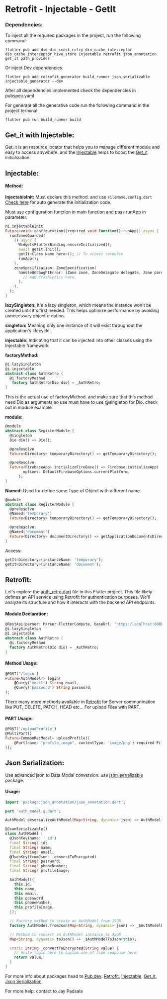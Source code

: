 # Retrofit - Injectable - GetIt

### Dependencies:

To inject all the required packages in the project, run the following command:

```
flutter pub add dio dio_smart_retry dio_cache_interceptor dio_cache_interceptor_hive_store injectable retrofit json_annotation get_it path_provider
```

Or inject Dev dependencies:

```
flutter pub add retrofit_generator build_runner json_serializable injectable_generator --dev
```

After all dependencies implemented check the dependencies in pubspec.yaml

For generate all the generative code run the following command in the project terminal:

```
flutter pub run build_runner build
```

## Get_it with Injectable:

Get_it is an resource locator that helps you to manage different module and easy to access anywhere. and the [Injectable](https://pub.dev/packages/injectable) helps to boost the [Get_it](https://pub.dev/packages/get_it) initialization.

## Injectable:
#### Method:
**InjectableInit:** Must declare this method. and use `FileName.config.dart` [Check here](https://github.com/harshil-kmphitech/flutter_new_structure/blob/Jay-Padsala/lib/app/utils/helpers/injectable/injectable.dart) for auto generate the initialization code.

Must use configuration function in main function and pass runApp in parameter.

``` dart
@i.injectableInit
Future<void> configuration({required void Function() runApp}) async {
  runZonedGuarded(
    () async {
      WidgetsFlutterBinding.ensureInitialized();
      await getIt.init();
      getIt<Class Name here>(); // To access resource
      runApp();
    },
    zoneSpecification: ZoneSpecification(
      handleUncaughtError: (Zone zone, ZoneDelegate delegate, Zone parent, Object error, StackTrace stackTrace) {
        // Add Crashlytics here.
      },
    ),
  );
}
```
**lazySingleton:** It's a lazy singleton, which means the instance won't be created until it's first needed. This helps optimize performance by avoiding unnecessary object creation.

**singleton:** Meaning only one instance of it will exist throughout the application's lifecycle

**injectable:** Indicating that it can be injected into other classes using the Injectable framework

**factoryMethod:**
```dart
@i.lazySingleton
@i.injectable
abstract class AuthRetro {
  @i.factoryMethod
   factory AuthRetro(Dio dio) = _AuthRetro;
}
```

This is the actual use of factoryMethod. and make sure that this method need Dio as arguments so use must have to use @singleton for Dio. check out in module example.

**module:**
```dart
@module
abstract class RegisterModule {
  @singleton
  Dio dio() => Dio();

  @preResolve
  Future<Directory> temporaryDirectory() => getTemporaryDirectory();

  @preResolve
  Future<FirebaseApp> initializeFireBase() => Firebase.initializeApp(
        options: DefaultFirebaseOptions.currentPlatform,
      );
}
```

**Named:** Used for define same Type of Object with different name.
```dart
@module
abstract class RegisterModule {
  @preResolve
  @Named('temporary')
  Future<Directory> temporaryDirectory() => getTemporaryDirectory();

  @preResolve
  @Named('document')
  Future<Directory> documentDirectory() => getApplicationDocumentsDirectory();
}
```

Access:
```dart
getIt<Directory>(instanceName: 'temporary');
getIt<Directory>(instanceName: 'document');
```


## Retrofit:

Let's explore the [auth_retro.dart](https://github.com/harshil-kmphitech/flutter_new_structure/blob/Jay-Padsala/lib/app/data/providers/auth_retro.dart) file in this Flutter project. This file likely defines an API service using Retrofit for authentication purposes. We'll analyze its structure and how it interacts with the backend API endpoints.

#### Module Declaration:

```dart
@RestApi(parser: Parser.FlutterCompute, baseUrl: 'https:/localhost:8080/')
@i.lazySingleton
@i.injectable
abstract class AuthRetro {
  @i.factoryMethod
  factory AuthRetro(Dio dio) = _AuthRetro;
}
```

#### Method Usage:
```dart
@POST('/login')
Future<AuthModel?> login(
    @Query('email') String email,
    @Query('password') String password,
);
```

There many more methods available in [Retrofit](https://pub.dev/packages/retrofit) for Server communication like PUT, DELETE, PATCH, HEAD etc...
For upload Files with PART.

#### PART Usage:

```dart
@POST('/uploadProfile')
@MultiPart()
Future<CommonResModel> uploadProfile({
    @Part(name: "profile_image", contentType: 'image/png') required File image,
});
```

## Json Serialization:

Use advanced json to Data Modal conversion. use [json_serializable](https://pub.dev/packages/json_serializable) package.

#### Usage:

```dart
import 'package:json_annotation/json_annotation.dart';

part 'auth_model.g.dart';

AuthModel deserializeAuthModel(Map<String, dynamic> json) => AuthModel.fromJson(json);

@JsonSerializable()
class AuthModel {
  @JsonKey(name: '_id')
  final String? id;
  final String? name;
  final String? email;
  @JsonKey(fromJson: _convertToEncrypted)
  final String? password;
  final String? phoneNumber;
  final String? profileImage;

  AuthModel({
    this.id,
    this.name,
    this.email,
    this.password,
    this.phoneNumber,
    this.profileImage,
  });

  // Factory method to create an AuthModel from JSON
  factory AuthModel.fromJson(Map<String, dynamic> json) => _$AuthModelFromJson(json);

  // Method to convert an AuthModel instance to JSON
  Map<String, dynamic> toJson() => _$AuthModelToJson(this);

  static String _convertToEncrypted(String value) {
    // Write logic here to custom use of Json response here.
    return value;
  }
}
```

For more info about packages head to [Pub.dev](https://pub.dev/):
[Retrofit](https://pub.dev/packages/retrofit), 
[Injectable](https://pub.dev/packages/injectable), 
[Get_it](https://pub.dev/packages/get_it), 
[Json Serialization](https://pub.dev/packages/json_serializable), 

For more help: contact to Jay Padsala